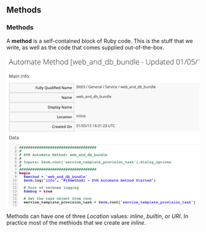 ## Methods

### Methods

A **method** is a self-contained block of Ruby code. This is the stuff that we write, as well as the code that comes supplied out-of-the-box.

![Screenshot 1](images/method1.png)

Methods can have one of three _Location_ values: _inline_, _builtin_, or _URI_. In practice most of the methiods that we create are _inline_.


